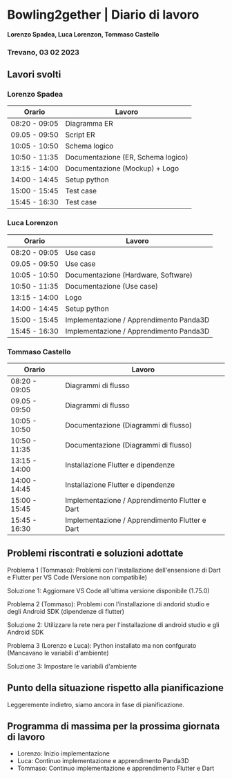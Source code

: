 # Bowling2gether | Diario di lavoro
#### Lorenzo Spadea, Luca Lorenzon, Tommaso Castello
### Trevano, 03 02 2023

## Lavori svolti

### Lorenzo Spadea

|Orario        |Lavoro                                         |
|--------------|-----------------------------------------------|
|08:20 - 09:05 | Diagramma ER                              
|09.05 - 09:50 | Script ER                                
|10:05 - 10:50 | Schema logico                                
|10:50 - 11:35 | Documentazione (ER, Schema logico)                      
|13:15 - 14:00 | Documentazione (Mockup) + Logo                             
|14:00 - 14:45 | Setup python                              
|15:00 - 15:45 | Test case                          
|15:45 - 16:30 | Test case                         


### Luca Lorenzon

|Orario        |Lavoro                                         |
|--------------|-----------------------------------------------| 
|08:20 - 09:05 | Use case                      
|09.05 - 09:50 | Use case                                  
|10:05 - 10:50 | Documentazione (Hardware, Software)                  
|10:50 - 11:35 | Documentazione (Use case)                             
|13:15 - 14:00 | Logo                              
|14:00 - 14:45 | Setup python                       
|15:00 - 15:45 | Implementazione / Apprendimento Panda3D                          
|15:45 - 16:30 | Implementazione / Apprendimento Panda3D              

### Tommaso Castello

|Orario        |Lavoro                                         |
|--------------|-----------------------------------------------| 
|08:20 - 09:05 | Diagrammi di flusso                                  
|09.05 - 09:50 | Diagrammi di flusso                                  
|10:05 - 10:50 | Documentazione (Diagrammi di flusso)                      
|10:50 - 11:35 | Documentazione (Diagrammi di flusso)             
|13:15 - 14:00 | Installazione Flutter e dipendenze                            
|14:00 - 14:45 | Installazione Flutter e dipendenze                         
|15:00 - 15:45 | Implementazione / Apprendimento Flutter e Dart                            
|15:45 - 16:30 | Implementazione / Apprendimento Flutter e Dart                         


##  Problemi riscontrati e soluzioni adottate
Problema 1 (Tommaso): Problemi con l'installazione dell'ensensione di Dart e Flutter per VS Code (Versione non compatibile)

Soluzione 1: Aggiornare VS Code all'ultima versione disponibile (1.75.0) 

Problema 2 (Tommaso): Problemi con l'installazione di andorid studio e degli Android SDK (dipendenze di flutter)

Soluzione 2: Utilizzare la rete nera per l'installazione di android studio e gli Android SDK

Problema 3 (Lorenzo e Luca): Python installato ma non confgurato (Mancavano le variabili d'ambiente)

Soluzione 3: Impostare le variabili d'ambiente
## Punto della situazione rispetto alla pianificazione
Leggeremente indietro, siamo ancora in fase di pianificazione.

## Programma di massima per la prossima giornata di lavoro
- Lorenzo: Inizio implementazione
- Luca: Continuo implementazione e apprendimento Panda3D
- Tommaso: Continuo implementazione e apprendimento Flutter e Dart 
